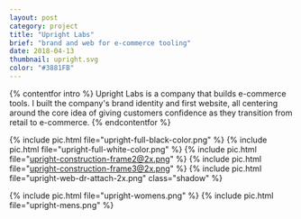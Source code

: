 ```yaml
---
layout: post
category: project
title: "Upright Labs"
brief: "brand and web for e-commerce tooling"
date: 2018-04-13
thumbnail: upright.svg
color: "#3881FB"
---
```

{% contentfor intro %}
Upright Labs is a company that builds e-commerce tools. I built the company's brand identity and first website, all centering around the core idea of giving customers confidence as they transition from retail to e-commerce.
{% endcontentfor %}

{% include pic.html file="upright-full-black-color.png" %}
{% include pic.html file="upright-full-white-color.png" %}
{% include pic.html file="upright-construction-frame2@2x.png" %}
{% include pic.html file="upright-construction-frame3@2x.png" %}
{% include pic.html file="upright-web-dr-attach-2x.png" class="shadow" %}
<div class="two-column">
{% include pic.html file="upright-womens.png" %}
{% include pic.html file="upright-mens.png" %}
</div>
